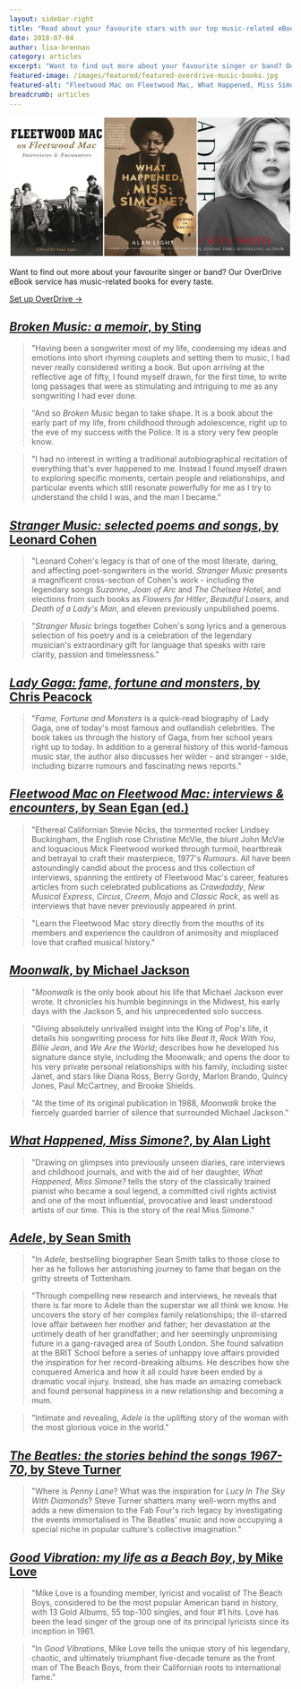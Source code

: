 ```yaml
---
layout: sidebar-right
title: "Read about your favourite stars with our top music-related eBooks on OverDrive"
date: 2018-07-04
author: lisa-brennan
category: articles
excerpt: "Want to find out more about your favourite singer or band? Our OverDrive eBook service has music-related books for every taste."
featured-image: /images/featured/featured-overdrive-music-books.jpg
featured-alt: "Fleetwood Mac on Fleetwood Mac, What Happened, Miss Simone?, Adele"
breadcrumb: articles
---
```


![Fleetwood Mac on Fleetwood Mac, What Happened, Miss Simone?, Adele](/images/featured/featured-overdrive-music-books.jpg)

Want to find out more about your favourite singer or band? Our OverDrive eBook service has music-related books for every taste.

[Set up OverDrive &rarr;](/elibrary/overdrive/)

## [<cite>Broken Music: a memoir</cite>, by Sting](https://suffolklibraries.overdrive.com/media/273115)

> "Having been a songwriter most of my life, condensing my ideas and emotions into short rhyming couplets and setting them to music, I had never really considered writing a book. But upon arriving at the reflective age of fifty, I found myself drawn, for the first time, to write long passages that were as stimulating and intriguing to me as any songwriting I had ever done.

> "And so <cite>Broken Music</cite> began to take shape. It is a book about the early part of my life, from childhood through adolescence, right up to the eve of my success with the Police. It is a story very few people know.

> "I had no interest in writing a traditional autobiographical recitation of everything that's ever happened to me. Instead I found myself drawn to exploring specific moments, certain people and relationships, and particular events which still resonate powerfully for me as I try to understand the child I was, and the man I became."

## [<cite>Stranger Music: selected poems and songs</cite>, by Leonard Cohen](https://suffolklibraries.overdrive.com/media/320150)

> "Leonard Cohen's legacy is that of one of the most literate, daring, and affecting poet-songwriters in the world. <cite>Stranger Music</cite> presents a magnificent cross-section of Cohen's work - including the legendary songs <cite>Suzanne</cite>, <cite>Joan of Arc</cite> and <cite>The Chelsea Hotel</cite>, and elections from such books as <cite>Flowers for Hitler</cite>, <cite>Beautiful Losers</cite>, and <cite>Death of a Lady's Man</cite>, and eleven previously unpublished poems.

> "<cite>Stranger Music</cite> brings together Cohen's song lyrics and a generous selection of his poetry and is a celebration of the legendary musician's extraordinary gift for language that speaks with rare clarity, passion and timelessness."

## [<cite>Lady Gaga: fame, fortune and monsters</cite>, by Chris Peacock](https://suffolklibraries.overdrive.com/media/494696)

> "<cite>Fame, Fortune and Monsters</cite> is a quick-read biography of Lady Gaga, one of today's most famous and outlandish celebrities. The book takes us through the history of Gaga, from her school years right up to today. In addition to a general history of this world-famous music star, the author also discusses her wilder - and stranger - side, including bizarre rumours and fascinating news reports."

## [<cite>Fleetwood Mac on Fleetwood Mac: interviews & encounters</cite>, by Sean Egan (ed.)](https://suffolklibraries.overdrive.com/media/3044939)

> "Ethereal Californian Stevie Nicks, the tormented rocker Lindsey Buckingham, the English rose Christine McVie, the blunt John McVie and loquacious Mick Fleetwood worked through turmoil, heartbreak and betrayal to craft their masterpiece, 1977's <cite>Rumours</cite>. All have been astoundingly candid about the process and this collection of interviews, spanning the entirety of Fleetwood Mac's career, features articles from such celebrated publications as <cite>Crawdaddy</cite>, <cite>New Musical Express</cite>, <cite>Circus</cite>, <cite>Creem</cite>, <cite>Mojo</cite> and <cite>Classic Rock</cite>, as well as interviews that have never previously appeared in print.

> "Learn the Fleetwood Mac story directly from the mouths of its members and experience the cauldron of animosity and misplaced love that crafted musical history."

## [<cite>Moonwalk</cite>, by Michael Jackson](https://suffolklibraries.overdrive.com/media/330738)

> "<cite>Moonwalk</cite> is the only book about his life that Michael Jackson ever wrote. It chronicles his humble beginnings in the Midwest, his early days with the Jackson 5, and his unprecedented solo success.

> "Giving absolutely unrivalled insight into the King of Pop's life, it details his songwriting process for hits like <cite>Beat It</cite>, <cite>Rock With You</cite>, <cite>Billie Jean</cite>, and <cite>We Are the World</cite>; describes how he developed his signature dance style, including the Moonwalk; and opens the door to his very private personal relationships with his family, including sister Janet, and stars like Diana Ross, Berry Gordy, Marlon Brando, Quincy Jones, Paul McCartney, and Brooke Shields.

> "At the time of its original publication in 1988, <cite>Moonwalk</cite> broke the fiercely guarded barrier of silence that surrounded Michael Jackson."

## [<cite>What Happened, Miss Simone?</cite>, by Alan Light](https://suffolklibraries.overdrive.com/media/2568336)

> "Drawing on glimpses into previously unseen diaries, rare interviews and childhood journals, and with the aid of her daughter, <cite>What Happened, Miss Simone?</cite> tells the story of the classically trained pianist who became a soul legend, a committed civil rights activist and one of the most influential, provocative and least understood artists of our time. This is the story of the real Miss Simone."

## [<cite>Adele</cite>, by Sean Smith](https://suffolklibraries.overdrive.com/media/2942611)

> "In <cite>Adele</cite>, bestselling biographer Sean Smith talks to those close to her as he follows her astonishing journey to fame that began on the gritty streets of Tottenham.

> "Through compelling new research and interviews, he reveals that there is far more to Adele than the superstar we all think we know. He uncovers the story of her complex family relationships; the ill-starred love affair between her mother and father; her devastation at the untimely death of her grandfather; and her seemingly unpromising future in a gang-ravaged area of South London. She found salvation at the BRIT School before a series of unhappy love affairs provided the inspiration for her record-breaking albums. He describes how she conquered America and how it all could have been ended by a dramatic vocal injury. Instead, she has made an amazing comeback and found personal happiness in a new relationship and becoming a mum.

> "Intimate and revealing, <cite>Adele</cite> is the uplifting story of the woman with the most glorious voice in the world."

## [<cite>The Beatles: the stories behind the songs 1967-70</cite>, by Steve Turner](https://suffolklibraries.overdrive.com/media/900213)

> "Where is <cite>Penny Lane</cite>? What was the inspiration for <cite>Lucy In The Sky With Diamonds</cite>? Steve Turner shatters many well-worn myths and adds a new dimension to the Fab Four's rich legacy by investigating the events immortalised in The Beatles' music and now occupying a special niche in popular culture's collective imagination."

## [<cite>Good Vibration: my life as a Beach Boy</cite>, by Mike Love](https://suffolklibraries.overdrive.com/media/2765282)

> "Mike Love is a founding member, lyricist and vocalist of The Beach Boys, considered to be the most popular American band in history, with 13 Gold Albums, 55 top-100 singles, and four &#35;1 hits. Love has been the lead singer of the group one of its principal lyricists since its inception in 1961.

> "In <cite>Good Vibrations</cite>, Mike Love tells the unique story of his legendary, chaotic, and ultimately triumphant five-decade tenure as the front man of The Beach Boys, from their Californian roots to international fame."
